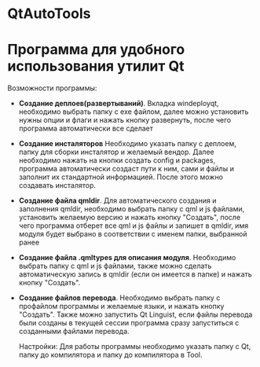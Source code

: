# QtAutoTools

# Программа для удобного использования утилит Qt

Возможности программы:

- **Создание деплоев(развертываний)**.  Вкладка windeployqt, необходимо выбрать папку с exe файлом, далее можно установить нужны опции и флаги и нажать кнопку развернуть, после чего программа автоматически все сделает

- **Создание инсталяторов** Необходимо указать папку с деплоем, папку для сборки инсталятор и желаемый вендор. Далее необходимо нажать на кнопки создать config и packages, программа автоматически создаст пути к ним, сами и файлы и заполнит их стандартной информацией. После этого можно создавать инсталятор.

- **Создание файла qmldir**. Для автоматического создания и заполнения qmldir, необходимо выбрать папку с qml и js файлами, установить желаемую версию и нажать кнопку "Создать", после чего программа отберет все qml и js файлы и запишет в qmldir, имя модуля будет выбрано в соответствии с именем папки, выбранной ранее

- **Создание файла .qmltypes для описания модуля**. Необходимо выбрать папку с qml и js файлами, также можно сделать автоматическую запись в qmldir (если он имеется в папке) и нажать
  кнопку "Создать".

- **Создание файлов перевода**. Необходимо выбрать папку с профайлом программы и желаемые языки, и нажать кнопку "Создать". Также можно запустить Qt Linguist, если файлы перевода были созданы в текущей сессии программа сразу запуститься с созданными файлами перевода.

  

  Настройки: Для работы программы необходимо указать папку с Qt, папку до компилятора и папку до компилятора в Tool. 
